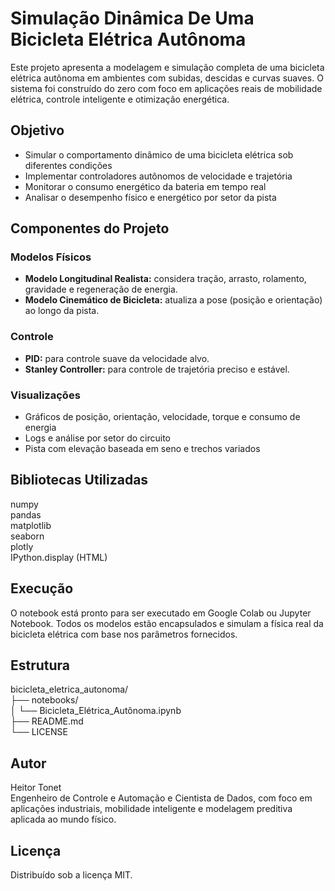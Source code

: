 # Simulação Dinâmica De Uma Bicicleta Elétrica Autônoma

Este projeto apresenta a modelagem e simulação completa de uma bicicleta elétrica autônoma em ambientes com subidas, descidas e curvas suaves. O sistema foi construído do zero com foco em aplicações reais de mobilidade elétrica, controle inteligente e otimização energética.

## Objetivo

- Simular o comportamento dinâmico de uma bicicleta elétrica sob diferentes condições
- Implementar controladores autônomos de velocidade e trajetória
- Monitorar o consumo energético da bateria em tempo real
- Analisar o desempenho físico e energético por setor da pista

## Componentes do Projeto

### Modelos Físicos

- **Modelo Longitudinal Realista:** considera tração, arrasto, rolamento, gravidade e regeneração de energia.
- **Modelo Cinemático de Bicicleta:** atualiza a pose (posição e orientação) ao longo da pista.

### Controle

- **PID:** para controle suave da velocidade alvo.
- **Stanley Controller:** para controle de trajetória preciso e estável.

### Visualizações

- Gráficos de posição, orientação, velocidade, torque e consumo de energia
- Logs e análise por setor do circuito
- Pista com elevação baseada em seno e trechos variados

## Bibliotecas Utilizadas

numpy  
pandas  
matplotlib  
seaborn  
plotly  
IPython.display (HTML)  

## Execução

O notebook está pronto para ser executado em Google Colab ou Jupyter Notebook. Todos os modelos estão encapsulados e simulam a física real da bicicleta elétrica com base nos parâmetros fornecidos.

## Estrutura

bicicleta_eletrica_autonoma/  
├── notebooks/  
│   └── Bicicleta_Elétrica_Autônoma.ipynb  
├── README.md    
└── LICENSE

## Autor

Heitor Tonet  
Engenheiro de Controle e Automação e Cientista de Dados, com foco em aplicações industriais, mobilidade inteligente e modelagem preditiva aplicada ao mundo físico.

## Licença

Distribuído sob a licença MIT.
